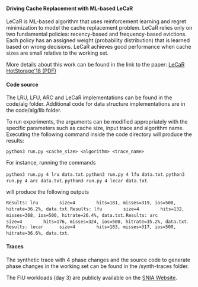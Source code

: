#### Driving Cache Replacement with ML-based LeCaR

LeCaR is ML-based algorithm that uses reinforcement learning and regret minimization to model the cache replacement problem. LeCaR relies only on two fundamental policies: recency-based and frequency-based evictions. Each policy has an assigned weight (probability distribution) that is learned based on wrong decisions. LeCaR achieves good performance when cache sizes are small relative to the working set.

More details about this work can be found in the link to the paper:
[LeCaR HotStorage'18 (PDF)](https://www.usenix.org/system/files/conference/hotstorage18/hotstorage18-paper-vietri.pdf)

#### Code source

The LRU, LFU, ARC and LeCaR implementations can be found in the code/alg folder.
Additional code for data structure implementations are in the code/alg/lib folder. 

To run experiments, the arguments can be modified appropriately with the specific parameters such as cache size, input trace and algorithm name.
Executing the following command inside the code directory will produce the results: 

```python3 run.py <cache_size> <algorithm> <trace_name>```

For instance, running the commands 

```python3 run.py 4 lru data.txt```. 
```python3 run.py 4 lfu data.txt```. 
```python3 run.py 4 arc data.txt```. 
```python3 run.py 4 lecar data.txt```. 

will produce the following outputs

```Results: lru        size=4        hits=181, misses=319, ios=500, hitrate=36.2%, data.txt```. 
```Results: lfu        size=4        hits=132, misses=368, ios=500, hitrate=26.4%, data.txt```. 
```Results: arc        size=4        hits=176, misses=324, ios=500, hitrate=35.2%, data.txt```. 
```Results: lecar      size=4        hits=183, misses=317, ios=500, hitrate=36.6%, data.txt```. 

#### Traces

The synthetic trace with 4 phase changes and the source code to generate phase changes in the working set can be found in the /synth-traces folder.

The FIU workloads (day 3) are publicly available on the [SNIA Website](http://iotta.snia.org/tracetypes/3).  
